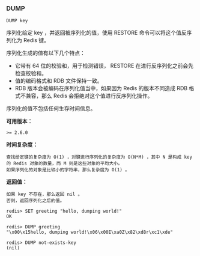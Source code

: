### DUMP
```
DUMP key
```

序列化给定 key ，并返回被序列化的值，使用 RESTORE 命令可以将这个值反序列化为 Redis 键。

序列化生成的值有以下几个特点：

- 它带有 64 位的校验和，用于检测错误， RESTORE 在进行反序列化之前会先检查校验和。
- 值的编码格式和 RDB 文件保持一致。
- RDB 版本会被编码在序列化值当中，如果因为 Redis 的版本不同造成 RDB 格式不兼容，那么 Redis 会拒绝对这个值进行反序列化操作。

序列化的值不包括任何生存时间信息。

**可用版本：**

    >= 2.6.0
    
**时间复杂度：**

    查找给定键的复杂度为 O(1) ，对键进行序列化的复杂度为 O(N*M) ，其中 N 是构成 key 的 Redis 对象的数量，而 M 则是这些对象的平均大小。
    如果序列化的对象是比较小的字符串，那么复杂度为 O(1) 。

**返回值：**

    如果 key 不存在，那么返回 nil 。
    否则，返回序列化之后的值。
    
```
redis> SET greeting "hello, dumping world!"
OK

redis> DUMP greeting
"\x00\x15hello, dumping world!\x06\x00E\xa0Z\x82\xd8r\xc1\xde"

redis> DUMP not-exists-key
(nil)
```
